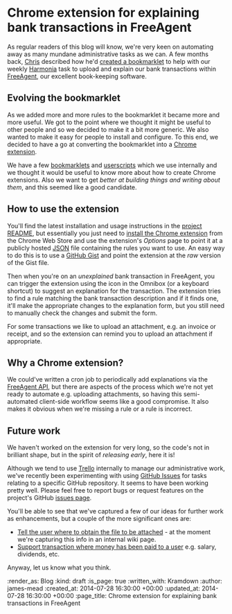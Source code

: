 Chrome extension for explaining bank transactions in FreeAgent
=======

As regular readers of this blog will know, we're very keen on automating away as many mundane administrative tasks as we can. A few months back, [Chris][] described how he'd [created a bookmarklet][] to help with our weekly [Harmonia][] task to upload and explain our bank transactions within [FreeAgent][], our excellent book-keeping software.

## Evolving the bookmarklet

As we added more and more rules to the bookmarklet it became more and more useful. We got to the point where we thought it might be useful to other people and so we decided to make it a bit more generic. We also wanted to make it easy for people to install and configure. To this end, we decided to have a go at converting the bookmarklet into a [Chrome extension][].

We have a few [bookmarklets][] and [userscripts][] which we use internally and we thought it would be useful to know more about how to create Chrome extensions. Also we want to get _better at building things and writing about them_, and this seemed like a good candidate.

## How to use the extension

You'll find the latest installation and usage instructions in the [project README][], but essentially you just need to [install the Chrome extension][] from the Chrome Web Store and use the extension's _Options_ page to point it at a publicly hosted [JSON][] file containing the rules you want to use. An easy way to do this is to use a [GitHub Gist][] and point the extension at the _raw_ version of the Gist file.

Then when you're on an _unexplained_ bank transaction in FreeAgent, you can trigger the extension using the icon in the Omnibox (or a keyboard shortcut) to suggest an explanation for the transaction. The extension tries to find a rule matching the bank transaction description and if it finds one, it'll make the appropriate changes to the explanation form, but you still need to manually check the changes and submit the form.

For some transactions we like to upload an attachment, e.g. an invoice or receipt, and so the extension can remind you to upload an attachment if appropriate.

## Why a Chrome extension?

We could've written a cron job to periodically add explanations via the [FreeAgent API][], but there are aspects of the process which we're not yet ready to automate e.g. uploading attachments, so having this semi-automated client-side workflow seems like a good compromise. It also makes it obvious when we're missing a rule or a rule is incorrect.

## Future work

We haven't worked on the extension for very long, so the code's not in brilliant shape, but in the spirit of _releasing early_, here it is!

Although we tend to use [Trello][] internally to manage our administrative work, we've recently been experimenting with using [GitHub Issues][] for tasks relating to a specific GitHub repository. It seems to have been working pretty well. Please feel free to report bugs or request features on the project's GitHub [issues page][].

You'll be able to see that we've captured a few of our ideas for further work as enhancements, but a couple of the more significant ones are:

* [Tell the user where to obtain the file to be attached](https://github.com/freerange/freeagent_transaction_explainer/issues/2) - at the moment we're capturing this info in an internal wiki page.
* [Support transaction where money has been paid to a user](https://github.com/freerange/freeagent_transaction_explainer/issues/15) e.g. salary, dividends, etc.

Anyway, let us know what you think.

[Chris]: /chris-roos
[created a bookmarklet]: /automating-some-of-the-freeagent-transaction-explanation-process
[Harmonia]: https://harmonia.io/
[FreeAgent]: http://www.freeagent.com/
[Chrome extension]: https://developer.chrome.com/extensions
[bookmarklets]: http://en.wikipedia.org/wiki/Bookmarklet
[userscripts]: http://en.wikipedia.org/wiki/Userscript
[project README]: https://github.com/freerange/freeagent_transaction_explainer/blob/master/README.md
[install the Chrome extension]: https://chrome.google.com/webstore/detail/freeagent-transaction-exp/lgpgdkoopbcppnipcnbodcobjmhagmim?hl=en&gl=GB
[JSON]: http://json.org/
[GitHub Gist]: https://gist.github.com/
[FreeAgent API]: https://dev.freeagent.com/docs/
[Trello]: https://trello.com/
[GitHub Issues]: https://github.com/features#issues
[issues page]: https://github.com/freerange/freeagent_transaction_explainer/issues

:render_as: Blog
:kind: draft
:is_page: true
:written_with: Kramdown
:author: james-mead
:created_at: 2014-07-28 16:30:00 +00:00
:updated_at: 2014-07-28 16:30:00 +00:00
:page_title: Chrome extension for explaining bank transactions in FreeAgent

